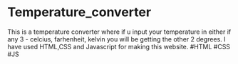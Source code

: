 # Temperature_converter
This is a temperature converter where if u input your temperature in either if any 3 - celcius, farhenheit, kelvin you will be getting the other 2 degrees. I have used HTML,CSS and Javascript for making this website.
#HTML #CSS #JS

